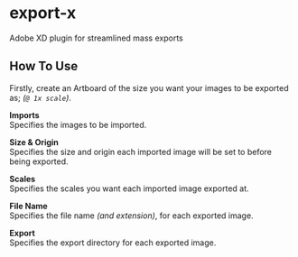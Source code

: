 # export-x
Adobe XD plugin for streamlined mass exports

## How To Use
Firstly, create an Artboard of the size you want your images to be exported as; _(`@ 1x scale`)_.

**Imports** <br/>
Specifies the images to be imported.


**Size & Origin** <br/>
Specifies the size and origin each imported image will be set to before being exported.


**Scales** <br/>
Specifies the scales you want each imported image exported at.


**File Name** <br/>
Specifies the file name _(and extension)_, for each exported image.


**Export** <br/>
Specifies the export directory for each exported image.

